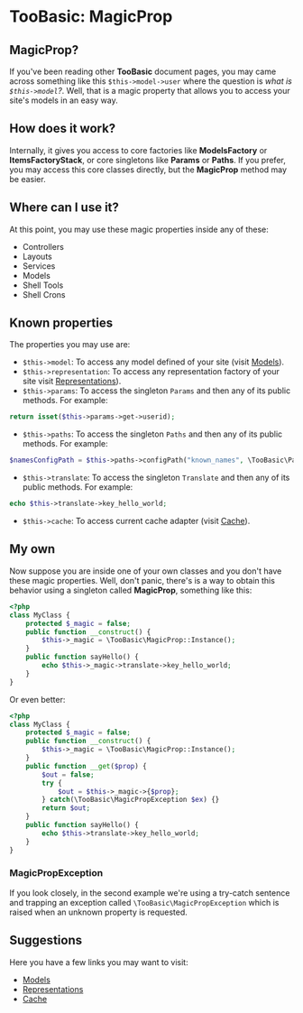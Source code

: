 # TooBasic: MagicProp
## MagicProp?
If you've been reading other __TooBasic__ document pages, you may came across something like this `$this->model->user` where the question is _what is `$this->model`?_.
Well, that is a magic property that allows you to access your site's models in an easy way.

## How does it work?
Internally, it gives you access to core factories like __ModelsFactory__ or __ItemsFactoryStack__, or core singletons like __Params__ or __Paths__.
If you prefer, you may access this core classes directly, but the __MagicProp__ method may be easier.

## Where can I use it?
At this point, you may use these magic properties inside any of these:

* Controllers
* Layouts
* Services
* Models
* Shell Tools
* Shell Crons

## Known properties
The properties you may use are:

* `$this->model`: To access any model defined of your site (visit [Models](models.md)).
* `$this->representation`: To access any representation factory of your site visit [Representations](representations.md)).
* `$this->params`: To access the singleton `Params` and then any of its public methods. For example:
```php
return isset($this->params->get->userid);
```
* `$this->paths`:  To access the singleton `Paths` and then any of its public methods. For example:
```php
$namesConfigPath = $this->paths->configPath("known_names", \TooBasic\Paths::ExtensionJSON);
```
* `$this->translate`: To access the singleton `Translate` and then any of its public methods. For example:
```php
echo $this->translate->key_hello_world;
```
* `$this->cache`: To access current cache adapter  (visit [Cache](cache.md)).

## My own
Now suppose you are inside one of your own classes and you don't have these magic properties.
Well, don't panic, there's is a way to obtain this behavior using a singleton called __MagicProp__, something like this:
```php
<?php
class MyClass {
	protected $_magic = false;
	public function __construct() {
		$this->_magic = \TooBasic\MagicProp::Instance();
	}
	public function sayHello() {
		echo $this->_magic->translate->key_hello_world;
	}
}
```
Or even better:
```php
<?php
class MyClass {
	protected $_magic = false;
	public function __construct() {
		$this->_magic = \TooBasic\MagicProp::Instance();
	}
	public function __get($prop) {
		$out = false;
		try {
			$out = $this->_magic->{$prop};
		} catch(\TooBasic\MagicPropException $ex) {}
		return $out;
	}
	public function sayHello() {
		echo $this->translate->key_hello_world;
	}
}
```

### MagicPropException
If you look closely, in the second example we're using a try-catch sentence and trapping an exception called `\TooBasic\MagicPropException` which is raised when an unknown property is requested.

## Suggestions
Here you have a few links you may want to visit:

* [Models](models.md)
* [Representations](representations.md)
* [Cache](cache.md)
